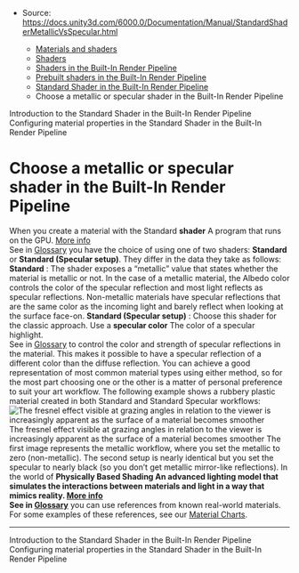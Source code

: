* Source: https://docs.unity3d.com/6000.0/Documentation/Manual/StandardShaderMetallicVsSpecular.html

  * [Materials and shaders](https://docs.unity3d.com/6000.0/Documentation/Manual/materials-and-shaders.html)
  * [Shaders](https://docs.unity3d.com/6000.0/Documentation/Manual/Shaders.html)
  * [Shaders in the Built-In Render Pipeline](https://docs.unity3d.com/6000.0/Documentation/Manual/shader-built-in-birp-landing.html)
  * [Prebuilt shaders in the Built-In Render Pipeline](https://docs.unity3d.com/6000.0/Documentation/Manual/shader-built-in-birp.html)
  * [Standard Shader in the Built-In Render Pipeline](https://docs.unity3d.com/6000.0/Documentation/Manual/shader-StandardShader-landing.html)
  * Choose a metallic or specular shader in the Built-In Render Pipeline


[](https://docs.unity3d.com/6000.0/Documentation/Manual/shader-StandardShader.html)
Introduction to the Standard Shader in the Built-In Render Pipeline
[](https://docs.unity3d.com/6000.0/Documentation/Manual/StandardShaderChangeProperties.html)
Configuring material properties in the Standard Shader in the Built-In Render Pipeline
# Choose a metallic or specular shader in the Built-In Render Pipeline
When you create a material with the Standard **shader** A program that runs on the GPU. [More info](https://docs.unity3d.com/6000.0/Documentation/Manual/Shaders.html)  
See in [Glossary](https://docs.unity3d.com/6000.0/Documentation/Manual/Glossary.html#Shader) you have the choice of using one of two shaders: **Standard** or **Standard (Specular setup)**. They differ in the data they take as follows:
**Standard** : The shader exposes a “metallic” value that states whether the material is metallic or not. In the case of a metallic material, the Albedo color controls the color of the specular reflection and most light reflects as specular reflections. Non-metallic materials have specular reflections that are the same color as the incoming light and barely reflect when looking at the surface face-on.
**Standard (Specular setup)** : Choose this shader for the classic approach. Use a **specular color** The color of a specular highlight.  
See in [Glossary](https://docs.unity3d.com/6000.0/Documentation/Manual/Glossary.html#specularcolor) to control the color and strength of specular reflections in the material. This makes it possible to have a specular reflection of a different color than the diffuse reflection.
You can achieve a good representation of most common material types using either method, so for the most part choosing one or the other is a matter of personal preference to suit your art workflow. The following example shows a rubbery plastic material created in both Standard and Standard Specular workflows:
![The fresnel effect visible at grazing angles in relation to the viewer is increasingly apparent as the surface of a material becomes smoother](https://docs.unity3d.com/6000.0/Documentation/uploads/Main/StandardShaderRubberAsMetallicOrSpecular.png) The fresnel effect visible at grazing angles in relation to the viewer is increasingly apparent as the surface of a material becomes smoother
The first image represents the metallic workflow, where you set the metallic to zero (non-metallic). The second setup is nearly identical but you set the specular to nearly black (so you don’t get metallic mirror-like reflections).
In the world of ****Physically Based Shading** An advanced lighting model that simulates the interactions between materials and light in a way that mimics reality. [More info](https://docs.unity3d.com/6000.0/Documentation/Manual/shader-StandardShader.html)  
See in [Glossary](https://docs.unity3d.com/6000.0/Documentation/Manual/Glossary.html#PhysicallyBasedShading)** you can use references from known real-world materials. For some examples of these references, see our [Material Charts](https://docs.unity3d.com/Manual/StandardShaderMaterialCharts.html).
* * *
[](https://docs.unity3d.com/6000.0/Documentation/Manual/shader-StandardShader.html)
Introduction to the Standard Shader in the Built-In Render Pipeline
[](https://docs.unity3d.com/6000.0/Documentation/Manual/StandardShaderChangeProperties.html)
Configuring material properties in the Standard Shader in the Built-In Render Pipeline
